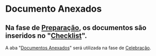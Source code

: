 # Documento Anexados

## Na fase de [**Preparação**](../), os documentos são inseridos no "[Checklist](../anexar-documentos-no-checklist.md)".&#x20;

A aba "[Documentos Anexados](../../../processo-eletronico/aba-documentos-anexados/)" será utilizada na fase de [Celebração](../../celebracao/).

